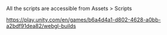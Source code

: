 All the scripts are accessible from Assets > Scripts

https://play.unity.com/en/games/b6a4d4a1-d802-4628-a0bb-a2bdf91dea82/webgl-builds
